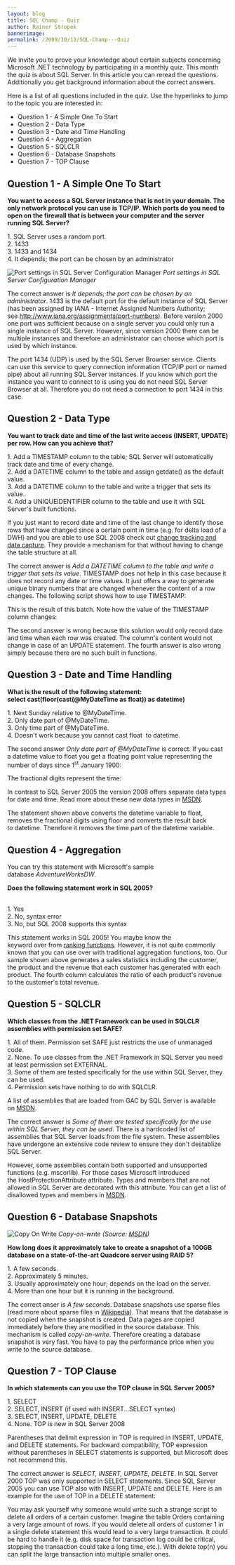 ```yaml
---
layout: blog
title: SQL Champ - Quiz
author: Rainer Stropek
bannerimage: 
permalink: /2009/10/13/SQL-Champ---Quiz
---
```


<div id="dnn_ctr424_ContentPane" class="ContentPane DNNAlignleft" xmlns="http://www.w3.org/1999/xhtml">
  <div id="dnn_ctr424_ModuleContent" class="DNN_HTMLContent">
    <div id="dnn_ctr424_HtmlModule_lblContent" class="Normal">
      <p>We invite you to prove your knowledge about certain subjects concerning Microsoft .NET technology by participating in a monthly quiz. This month the quiz is about SQL Server. In this article you can reread the questions. Additionally you get background information about the correct answers.</p>
      <p>Here is a list of all questions included in the quiz. Use the hyperlinks to jump to the topic you are interested in:</p>
      <ul>
        <li>Question 1 - A Simple One To Start</li>
        <li>Question 2 - Data Type</li>
        <li>Question 3 - Date and Time Handling</li>
        <li>Question 4 - Aggregation</li>
        <li>Question 5 - SQLCLR</li>
        <li>Question 6 - Database Snapshots</li>
        <li>Question 7 - TOP Clause</li>
      </ul>
      <h2 class="Head">
        <a id="Q1" class="FCK__AnchorC FCK__AnchorC FCK__AnchorC FCK__AnchorC FCK__AnchorC FCK__AnchorC FCK__AnchorC FCK__AnchorC FCK__AnchorC FCK__AnchorC FCK__AnchorC FCK__AnchorC FCK__AnchorC FCK__AnchorC FCK__AnchorC FCK__AnchorC FCK__AnchorC mceItemAnchor" name="Q1"></a>Question 1 - A Simple One To Start</h2>
      <p class="Abstract">
        <strong>You want to access a SQL Server instance that is not in your domain. The only network protocol you can use is TCP/IP. Which ports do you need to open on the firewall that is between your computer and the server running SQL Server?</strong>
      </p>
      <p>1. SQL Server uses a random port.<br /> 2. 1433<br /> 3. 1433 and 1434<br /> 4. It depends; the port can be chosen by an administrator</p>
      <p class="DecoratorRight">
        <img alt="Port settings in SQL Server Configuration Manager" src="{{site.baseurl}}images/blog/2009/10/sqlQuizQuestion1.png" />
        <em>Port settings in SQL Server Configuration Manager</em>
        <br />
      </p>
      <p>The correct answer is <em>It depends; the port can be chosen by an administrator</em>. 1433 is the default port for the default instance of SQL Server (has been assigned by IANA - Internet Assigned Numbers Authority; see <a target="_blank" href="http://www.iana.org/assignments/port-numbers">http://www.iana.org/assignments/port-numbers</a>). Before version 2000 one port was sufficient because on a single server you could only run a single instance of SQL Server. However, since version 2000 there can be multiple instances and therefore an administrator can choose which port is used by which instance.</p>
      <p>The port 1434 (UDP) is used by the SQL Server Browser service. Clients can use this service to query connection information (TCP/IP port or named pipe) about all running SQL Server instances. If you know which port the instance you want to connect to is using you do not need SQL Server Browser at all. Therefore you do not need a connection to port 1434 in this case.</p>
      <h2 class="Head">
        <a id="Q2" class="FCK__AnchorC FCK__AnchorC FCK__AnchorC FCK__AnchorC FCK__AnchorC FCK__AnchorC FCK__AnchorC FCK__AnchorC FCK__AnchorC FCK__AnchorC FCK__AnchorC mceItemAnchor" name="Q2"></a>Question 2 - Data Type</h2>
      <p class="Abstract">
        <strong>You want to track date and time of the last write access (INSERT, UPDATE) per row. How can you achieve that?</strong>
      </p>
      <p>1. Add a TIMESTAMP column to the table; SQL Server will automatically track date and time of every change.<br /> 2. Add a DATETIME column to the table and assign <span class="InlineCode">getdate()</span> as the default value.<br /> 3. Add a DATETIME column to the table and write a trigger that sets its value.<br /> 4. Add a UNIQUEIDENTIFIER column to the table and use it with SQL Server's built functions.</p>
      <p class="DecoratorRight">If you just want to record date and time of the last change to identify those rows that have changed since a certain point in time (e.g. for delta load of a DWH) and you are able to use SQL 2008 check out <a target="_blank" href="http://msdn2.microsoft.com/en-us/library/bb933994(SQL.100).aspx">change tracking and data capture</a>. They provide a mechanism for that without having to change the table structure at all.</p>
      <p dir="ltr">The correct answer is <em>Add a DATETIME column to the table and write a trigger that sets its value</em>. TIMESTAMP does not help in this case because it does not record any date or time values. It just offers a way to generate unique binary numbers that are changed whenever the content of a row changes. The following script shows how to use TIMESTAMP:</p>
      <f:function name="Composite.Web.Html.SyntaxHighlighter" xmlns:f="http://www.composite.net/ns/function/1.0">
        <f:param name="SourceCode" value="use tempdb;  &#xA;&#xA;create table ChangeTrackingTest (  &#xA;  MyId int primary key,  &#xA;  MyDesc varchar(50),  &#xA;  MyTimestamp timestamp  &#xA;);  &#xA;&#xA;insert into ChangeTrackingTest ( MyId, MyDesc )  &#xA;values ( 1, 'Test' );  &#xA;&#xA;select * from ChangeTrackingTest;  &#xA;&#xA;update ChangeTrackingTest  &#xA;set MyDesc = 'Test 2'  &#xA;where MyId = 1;  &#xA;&#xA;select * from ChangeTrackingTest;" xmlns:f="http://www.composite.net/ns/function/1.0" />
        <f:param name="CodeType" value="sql" xmlns:f="http://www.composite.net/ns/function/1.0" />
      </f:function>
      <p dir="ltr">This is the result of this batch. Note how the value of the TIMESTAMP column changes:</p>
      <f:function name="Composite.Web.Html.SyntaxHighlighter" xmlns:f="http://www.composite.net/ns/function/1.0">
        <f:param name="SourceCode" value="(1 row(s) affected)  &#xA;MyId MyDesc MyTimestamp  &#xA;--------------------------- &#xA;1 Test 0x00000000000007D4  &#xA;&#xA;(1 row(s) affected)  &#xA;&#xA;(1 row(s) affected)  &#xA;&#xA;MyId MyDesc MyTimestamp  &#xA;--------------------------- &#xA;1 Test 2 0x00000000000007D5  &#xA;&#xA;(1 row(s) affected)" xmlns:f="http://www.composite.net/ns/function/1.0" />
        <f:param name="CodeType" value="text" xmlns:f="http://www.composite.net/ns/function/1.0" />
      </f:function>
      <p dir="ltr">The second answer is wrong because this solution would only record date and time when each row was created. The column's content would not change in case of an UPDATE statement. The fourth answer is also wrong simply because there are no such built in functions.</p>
      <h2 class="Head">
        <a id="Q3" class="FCK__AnchorC FCK__AnchorC FCK__AnchorC FCK__AnchorC FCK__AnchorC FCK__AnchorC FCK__AnchorC FCK__AnchorC FCK__AnchorC FCK__AnchorC FCK__AnchorC mceItemAnchor" name="Q3"></a>Question 3 - Date and Time Handling</h2>
      <p class="Abstract">
        <strong>What is the result of the following statement:</strong>
        <br />
        <strong>
          <span class="InlineCode">select cast(floor(cast(@MyDateTime as float)) as datetime)</span>
        </strong>
      </p>
      <p dir="ltr">1. Next Sunday relative to <span class="InlineCode">@MyDateTime</span>.<br /> 2. Only date part of <span class="InlineCode">@MyDateTime</span>.<br /> 3. Only time part of <span class="InlineCode">@MyDateTime</span>.<br /> 4. Doesn't work because you cannot cast <span class="InlineCode">float </span> to <span class="InlineCode">datetime</span>.</p>
      <p dir="ltr">The second answer <em>Only date part of <span class="InlineCode">@MyDateTime</span></em> is correct. If you cast a <span class="InlineCode">datetime</span> value to float you get a floating point value representing the number of days since 1<sup>st</sup> January 1900:</p>
      <f:function name="Composite.Web.Html.SyntaxHighlighter" xmlns:f="http://www.composite.net/ns/function/1.0">
        <f:param name="SourceCode" value="select cast(cast('1900-01-01 00:00:00' as datetime) as float) &#xA;&#xA;----------------------  &#xA;0  &#xA;&#xA;(1 row(s) affected)" xmlns:f="http://www.composite.net/ns/function/1.0" />
        <f:param name="CodeType" value="text" xmlns:f="http://www.composite.net/ns/function/1.0" />
      </f:function>
      <p dir="ltr">The fractional digits represent the time:</p>
      <f:function name="Composite.Web.Html.SyntaxHighlighter" xmlns:f="http://www.composite.net/ns/function/1.0">
        <f:param name="SourceCode" value="select cast(cast('1900-01-01 12:00:00' as datetime) as float) &#xA;&#xA;----------------------  &#xA;0,5  &#xA;&#xA;(1 row(s) affected)" xmlns:f="http://www.composite.net/ns/function/1.0" />
        <f:param name="CodeType" value="text" xmlns:f="http://www.composite.net/ns/function/1.0" />
      </f:function>
      <p class="DecoratorRight">In contrast to SQL Server 2005 the version 2008 offers separate data types for date and time. Read more about these new data types in <a target="_blank" href="http://msdn2.microsoft.com/en-us/library/ms180878(SQL.100).aspx">MSDN</a>.</p>
      <p dir="ltr">The statement shown above converts the <span class="InlineCode">datetime</span> variable to <span class="InlineCode">float</span>, removes the fractional digits using <span class="InlineCode">floor</span> and converts the result back to <span class="InlineCode">datetime</span>. Therefore it removes the time part of the <span class="InlineCode">datetime</span> variable.</p>
      <h2 class="Head">
        <a id="Q4" class="FCK__AnchorC FCK__AnchorC FCK__AnchorC FCK__AnchorC FCK__AnchorC FCK__AnchorC mceItemAnchor" name="Q4"></a>Question 4 - Aggregation</h2>
      <p class="DecoratorRight">You can try this statement with Microsoft's sample database <em>AdventureWorksDW</em>.</p>
      <p class="Abstract">
        <strong>Does the following statement work in SQL 2005?</strong>
        <br />
        <br />
        <f:function name="Composite.Web.Html.SyntaxHighlighter" xmlns:f="http://www.composite.net/ns/function/1.0">
          <f:param name="SourceCode" value="select CustomerKey,  &#xA;       ProductKey,  &#xA;       sum(SalesAmount) as SumSalesAmount,  &#xA;       sum(SalesAmount) /  &#xA;         sum(sum(SalesAmount)) over ( partition by CustomerKey )  &#xA;         * 100 as SumSumSalesAmount  &#xA;from   dbo.FactInternetSales  &#xA;group by CustomerKey,  &#xA;       ProductKey  &#xA;order by CustomerKey,  &#xA;       ProductKey" xmlns:f="http://www.composite.net/ns/function/1.0" />
          <f:param name="CodeType" value="sql" xmlns:f="http://www.composite.net/ns/function/1.0" />
        </f:function>
      </p>
      <p dir="ltr">1. Yes<br /> 2. No, syntax error<br /> 3. No, but SQL 2008 supports this syntax</p>
      <p dir="ltr">This statement works in SQL 2005! You maybe know the keyword <span class="InlineCode">over</span> from <a target="_blank" href="http://web.archive.org/web/20091213061209/http://msdn2.microsoft.com/en-us/library/ms189798.aspx">ranking functions</a>. However, it is not quite commonly known that you can use <span class="InlineCode">over</span> with traditional aggregation functions, too. Our sample shown above generates a sales statistics including the customer, the product and the revenue that each customer has generated with each product. The fourth column calculates the ratio of each product's revenue to the customer's total revenue.</p>
      <h2 class="Head">
        <a id="Q5" class="FCK__AnchorC FCK__AnchorC FCK__AnchorC FCK__AnchorC FCK__AnchorC mceItemAnchor" name="Q5"></a>Question 5 - SQLCLR</h2>
      <p class="Abstract">
        <strong>Which classes from the .NET Framework can be used in SQLCLR assemblies with permission set SAFE?</strong>
      </p>
      <p dir="ltr">1. All of them. Permission set SAFE just restricts the use of unmanaged code.<br /> 2. None. To use classes from the .NET Framework in SQL Server you need at least permission set EXTERNAL.<br /> 3. Some of them are tested specifically for the use within SQL Server, they can be used.<br /> 4. Permission sets have nothing to do with SQLCLR. </p>
      <p class="DecoratorRight">A list of assemblies that are loaded from GAC by SQL Server is available on <a target="_blank" href="http://msdn2.microsoft.com/en-us/library/ms403279.aspx">MSDN</a>.</p>
      <p dir="ltr">The correct answer is <em>Some of them are tested specifically for the use within SQL Server, they can be used</em>. There is a hardcoded list of assemblies that SQL Server loads from the file system. These assemblies have undergone an extensive code review to ensure they don't destablize SQL Server.</p>
      <p dir="ltr">However, some assemblies contain both supported and unsupported functions (e.g. mscorlib). For those cases Microsoft introduced the <span class="InlineCode">HostProtectionAttribute</span> attribute. Types and members that are not allowed in SQL Server are decorated with this attribute. You can get a list of disallowed types and members in <a target="_blank" href="http://msdn2.microsoft.com/en-us/library/ms172338.aspx">MSDN</a>.</p>
      <h2 class="Head">
        <a id="Q6" class="FCK__AnchorC FCK__AnchorC FCK__AnchorC FCK__AnchorC mceItemAnchor" name="Q6"></a>Question 6 - Database Snapshots</h2>
      <p class="DecoratorRight">
        <img alt="Copy On Write" src="{{site.baseurl}}images/blog/2009/10/CopyOnWrite.gif" class="   " />
        <em>Copy-on-write (Source: <a target="_blank" href="http://msdn2.microsoft.com/en-us/library/ms187054.aspx">MSDN</a>)</em>
        <br />
      </p>
      <p class="Abstract">
        <strong>How long does it approximately take to create a snapshot of a 100GB database on a state-of-the-art Quadcore server using RAID 5?</strong>
      </p>
      <p dir="ltr">1. A few seconds.<br /> 2. Approximately 5 minutes.<br /> 3. Usually approximately one hour; depends on the load on the server.<br /> 4. More than one hour but it is running in the background.</p>
      <p dir="ltr">The correct anser is <em>A few seconds</em>. Database snapshots use sparse files (read more about sparse files in <a target="_blank" href="http://en.wikipedia.org/wiki/Sparse_file">Wikipedia</a>). That means that the database is not copied when the snapshot is created. Data pages are copied immediately before they are modified in the source database. This mechanism is called <em>copy-on-write</em>. Therefore creating a database snapshot is very fast. You have to pay the performance price when you write to the source database.</p>
      <h2 class="Head">
        <a id="Q7" class="FCK__AnchorC FCK__AnchorC mceItemAnchor" name="Q7"></a>Question 7 - TOP Clause</h2>
      <p class="Abstract">
        <strong>In which statements can you use the TOP clause in SQL Server 2005?</strong>
      </p>
      <p dir="ltr">1. SELECT<br /> 2. SELECT, INSERT (if used with INSERT...SELECT syntax)<br /> 3. SELECT, INSERT, UPDATE, DELETE<br /> 4. None. TOP is new in SQL Server 2008</p>
      <p class="DecoratorRight">Parentheses that delimit expression in TOP is required in INSERT, UPDATE, and DELETE statements. For backward compatibility, TOP expression without parentheses in SELECT statements is supported, but Microsoft does not recommend this.</p>
      <p dir="ltr">The correct answer is <em>SELECT, INSERT, UPDATE, DELETE</em>. In SQL Server 2000 TOP was only supported in SELECT statements. Since SQL Server 2005 you can use TOP also with INSERT, UPDATE and DELETE. Here is an example for the use of TOP in a DELETE statement:</p>
      <f:function name="Composite.Web.Html.SyntaxHighlighter" xmlns:f="http://www.composite.net/ns/function/1.0">
        <f:param name="SourceCode" value="use tempdb;  &#xA;&#xA;create table Orders ( OrderId int, CustId int, Revenue money );  &#xA;&#xA;insert into Orders ( OrderId, CustId, Revenue )  &#xA;select 1, 1, 5000 union all  &#xA;select 2, 1, 1000 union all  &#xA;select 3, 2, 500 union all  &#xA;select 4, 2, 100 union all  &#xA;select 5, 3, 50 union all  &#xA;select 6, 3, 10;  &#xA;&#xA;while exists ( select 1 from Orders where CustId = 1 )  &#xA;  delete top(1) from Orders where CustId = 1;  &#xA;&#xA;select * from Orders;" xmlns:f="http://www.composite.net/ns/function/1.0" />
        <f:param name="CodeType" value="sql" xmlns:f="http://www.composite.net/ns/function/1.0" />
      </f:function>
      <p dir="ltr">You may ask yourself why someone would write such a strange script to delete all orders of a certain customer. Imagine the table <span class="InlineCode">Orders</span> containing a very large amount of rows. If you would delete all orders of customer 1 in a single <span class="InlineCode">delete</span> statement this would lead to a very large transaction. It could be hard to handle it (e.g. disk space for transaction log could be critical, stopping the transaction could take a long time, etc.). With <span class="InlineCode">delete top(n)</span> you can split the large transaction into multiple smaller ones.</p>
    </div>
  </div>
</div>